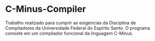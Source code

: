 # C-Minus-Compiler
Trabalho realizado para cumprir as exigencias da Disciplina de Compiladores da Universidade Federal do Espírito Santo.
O programa consiste em um compilador funcional da linguagem C-Minus.
